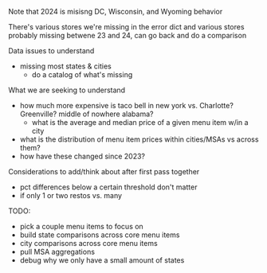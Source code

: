 Note that 2024 is misisng DC, Wisconsin, and Wyoming behavior

There's various stores we're missing in the error dict and various stores probably missing betwene 23 and 24, can go back and do a comparison

Data issues to understand
* missing most states & cities
    * do a catalog of what's missing

What we are seeking to understand
* how much more expensive is taco bell in new york vs. Charlotte? Greenville? middle of nowhere alabama?
    * what is the average and median price of a given menu item w/in a city
* what is the distribution of menu item prices within cities/MSAs vs across them?
* how have these changed since 2023?
    
Considerations to add/think about after first pass together
* pct differences below a certain threshold don't matter
* if only 1 or two restos vs. many

TODO:
* pick a couple menu items to focus on
* build state comparisons across core menu items
* city comparisons across core menu items
* pull MSA aggregations
* debug why we only have a small amount of states